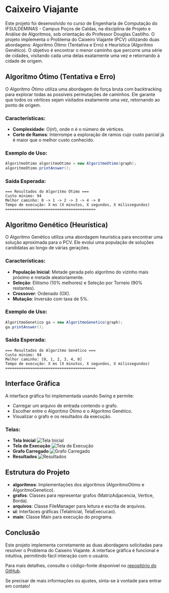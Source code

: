 # Caixeiro Viajante

Este projeto foi desenvolvido no curso de Engenharia de Computação do IFSULDEMINAS - Campus Poços de Caldas, na disciplina de Projeto e Análise de Algoritmos, sob orientação do Professor Douglas Castilho. O projeto implementa o Problema do Caixeiro Viajante (PCV) utilizando duas abordagens: Algoritmo Ótimo (Tentativa e Erro) e Heurística (Algoritmo Genético). O objetivo é encontrar o menor caminho que percorre uma série de cidades, visitando cada uma delas exatamente uma vez e retornando à cidade de origem.

## Algoritmo Ótimo (Tentativa e Erro)

O Algoritmo Ótimo utiliza uma abordagem de força bruta com backtracking para explorar todas as possíveis permutações de caminhos. Ele garante que todos os vértices sejam visitados exatamente uma vez, retornando ao ponto de origem.

### Características:
- **Complexidade**: O(n!), onde n é o número de vértices.
- **Corte de Ramos**: Interrompe a exploração de ramos cujo custo parcial já é maior que o melhor custo conhecido.

### Exemplo de Uso:
```java
AlgoritmoOtimo algoritmoOtimo = new AlgoritmoOtimo(graph);
algoritmoOtimo.printAnswer();
```

### Saída Esperada:
```
=== Resultados do Algoritmo Ótimo ===
Custo mínimo: 94
Melhor caminho: 0 -> 1 -> 2 -> 3 -> 4 -> 0
Tempo de execução: X ms (X minutos, X segundos, X milissegundos)
========================================
```

## Algoritmo Genético (Heurística)

O Algoritmo Genético utiliza uma abordagem heurística para encontrar uma solução aproximada para o PCV. Ele evolui uma população de soluções candidatas ao longo de várias gerações.

### Características:
- **População Inicial**: Metade gerada pelo algoritmo do vizinho mais próximo e metade aleatoriamente.
- **Seleção**: Elitismo (10% melhores) e Seleção por Torneio (90% restantes).
- **Crossover**: Ordenado (OX).
- **Mutação**: Inversão com taxa de 5%.

### Exemplo de Uso:
```java
AlgoritmoGenetico ga = new AlgoritmoGenetico(graph);
ga.printAnswer();
```

### Saída Esperada:
```
=== Resultados do Algoritmo Genético ===
Custo mínimo: 94
Melhor caminho: [0, 1, 2, 3, 4, 0]
Tempo de execução: X ms (X minutos, X segundos, X milissegundos)
========================================
```

## Interface Gráfica

A interface gráfica foi implementada usando Swing e permite:
- Carregar um arquivo de entrada contendo o grafo.
- Escolher entre o Algoritmo Ótimo e o Algoritmo Genético.
- Visualizar o grafo e os resultados da execução.

### Telas:
- **Tela Inicial**
    ![Tela Inicial](https://github.com/user-attachments/assets/a99eb95f-fa8d-428f-af20-08f7bb1785fc)
- **Tela de Execução**
    ![Tela de Execução](https://github.com/user-attachments/assets/b81c7c45-7cf6-403a-b94c-69c55c9db4a3)
- **Grafo Carregado**
    ![Grafo Carregado](https://github.com/user-attachments/assets/962b4dca-9614-4ed7-be0c-22c5bd9dbcda)
- **Resultados**
    ![Resultados](https://github.com/user-attachments/assets/132f9cd0-97ef-4e1e-8e8c-f954e61c91aa)

## Estrutura do Projeto

- **algoritmos**: Implementações dos algoritmos (AlgoritmoOtimo e AlgoritmoGenetico).
- **grafos**: Classes para representar grafos (MatrizAdjacencia, Vertice, Borda).
- **arquivos**: Classe FileManager para leitura e escrita de arquivos.
- **ui**: Interfaces gráficas (TelaInicial, TelaExecucao).
- **main**: Classe Main para execução do programa.

## Conclusão

Este projeto implementa corretamente as duas abordagens solicitadas para resolver o Problema do Caixeiro Viajante. A interface gráfica é funcional e intuitiva, permitindo fácil interação com o usuário.

Para mais detalhes, consulte o código-fonte disponível no [repositório do GitHub](https://github.com/alessandro0augusto0/Caixeiro-Viajante).

Se precisar de mais informações ou ajustes, sinta-se à vontade para entrar em contato!
